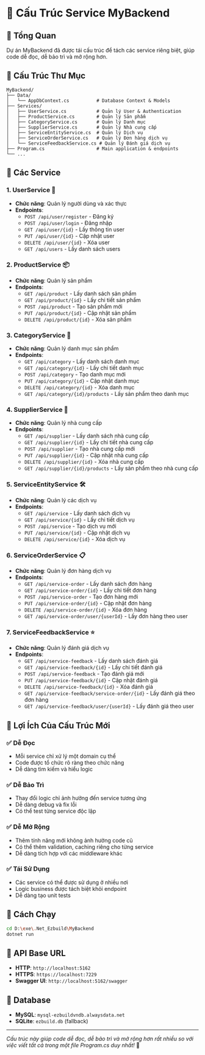 # 📁 Cấu Trúc Service MyBackend

## 🎯 Tổng Quan
Dự án MyBackend đã được tái cấu trúc để tách các service riêng biệt, giúp code dễ đọc, dễ bảo trì và mở rộng hơn.

## 📂 Cấu Trúc Thư Mục

```
MyBackend/
├── Data/
│   └── AppDbContext.cs          # Database Context & Models
├── Services/
│   ├── UserService.cs           # Quản lý User & Authentication
│   ├── ProductService.cs        # Quản lý Sản phẩm
│   ├── CategoryService.cs       # Quản lý Danh mục
│   ├── SupplierService.cs       # Quản lý Nhà cung cấp
│   ├── ServiceEntityService.cs  # Quản lý Dịch vụ
│   ├── ServiceOrderService.cs   # Quản lý Đơn hàng dịch vụ
│   └── ServiceFeedbackService.cs # Quản lý Đánh giá dịch vụ
├── Program.cs                   # Main application & endpoints
└── ...
```

## 🔧 Các Service

### 1. **UserService** 👤
- **Chức năng**: Quản lý người dùng và xác thực
- **Endpoints**:
  - `POST /api/user/register` - Đăng ký
  - `POST /api/user/login` - Đăng nhập
  - `GET /api/user/{id}` - Lấy thông tin user
  - `PUT /api/user/{id}` - Cập nhật user
  - `DELETE /api/user/{id}` - Xóa user
  - `GET /api/users` - Lấy danh sách users

### 2. **ProductService** 📦
- **Chức năng**: Quản lý sản phẩm
- **Endpoints**:
  - `GET /api/product` - Lấy danh sách sản phẩm
  - `GET /api/product/{id}` - Lấy chi tiết sản phẩm
  - `POST /api/product` - Tạo sản phẩm mới
  - `PUT /api/product/{id}` - Cập nhật sản phẩm
  - `DELETE /api/product/{id}` - Xóa sản phẩm

### 3. **CategoryService** 📂
- **Chức năng**: Quản lý danh mục sản phẩm
- **Endpoints**:
  - `GET /api/category` - Lấy danh sách danh mục
  - `GET /api/category/{id}` - Lấy chi tiết danh mục
  - `POST /api/category` - Tạo danh mục mới
  - `PUT /api/category/{id}` - Cập nhật danh mục
  - `DELETE /api/category/{id}` - Xóa danh mục
  - `GET /api/category/{id}/products` - Lấy sản phẩm theo danh mục

### 4. **SupplierService** 🏢
- **Chức năng**: Quản lý nhà cung cấp
- **Endpoints**:
  - `GET /api/supplier` - Lấy danh sách nhà cung cấp
  - `GET /api/supplier/{id}` - Lấy chi tiết nhà cung cấp
  - `POST /api/supplier` - Tạo nhà cung cấp mới
  - `PUT /api/supplier/{id}` - Cập nhật nhà cung cấp
  - `DELETE /api/supplier/{id}` - Xóa nhà cung cấp
  - `GET /api/supplier/{id}/products` - Lấy sản phẩm theo nhà cung cấp

### 5. **ServiceEntityService** 🛠️
- **Chức năng**: Quản lý các dịch vụ
- **Endpoints**:
  - `GET /api/service` - Lấy danh sách dịch vụ
  - `GET /api/service/{id}` - Lấy chi tiết dịch vụ
  - `POST /api/service` - Tạo dịch vụ mới
  - `PUT /api/service/{id}` - Cập nhật dịch vụ
  - `DELETE /api/service/{id}` - Xóa dịch vụ

### 6. **ServiceOrderService** 📋
- **Chức năng**: Quản lý đơn hàng dịch vụ
- **Endpoints**:
  - `GET /api/service-order` - Lấy danh sách đơn hàng
  - `GET /api/service-order/{id}` - Lấy chi tiết đơn hàng
  - `POST /api/service-order` - Tạo đơn hàng mới
  - `PUT /api/service-order/{id}` - Cập nhật đơn hàng
  - `DELETE /api/service-order/{id}` - Xóa đơn hàng
  - `GET /api/service-order/user/{userId}` - Lấy đơn hàng theo user

### 7. **ServiceFeedbackService** ⭐
- **Chức năng**: Quản lý đánh giá dịch vụ
- **Endpoints**:
  - `GET /api/service-feedback` - Lấy danh sách đánh giá
  - `GET /api/service-feedback/{id}` - Lấy chi tiết đánh giá
  - `POST /api/service-feedback` - Tạo đánh giá mới
  - `PUT /api/service-feedback/{id}` - Cập nhật đánh giá
  - `DELETE /api/service-feedback/{id}` - Xóa đánh giá
  - `GET /api/service-feedback/service-order/{id}` - Lấy đánh giá theo đơn hàng
  - `GET /api/service-feedback/user/{userId}` - Lấy đánh giá theo user

## 🎨 Lợi Ích Của Cấu Trúc Mới

### ✅ **Dễ Đọc**
- Mỗi service chỉ xử lý một domain cụ thể
- Code được tổ chức rõ ràng theo chức năng
- Dễ dàng tìm kiếm và hiểu logic

### ✅ **Dễ Bảo Trì**
- Thay đổi logic chỉ ảnh hưởng đến service tương ứng
- Dễ dàng debug và fix lỗi
- Có thể test từng service độc lập

### ✅ **Dễ Mở Rộng**
- Thêm tính năng mới không ảnh hưởng code cũ
- Có thể thêm validation, caching riêng cho từng service
- Dễ dàng tích hợp với các middleware khác

### ✅ **Tái Sử Dụng**
- Các service có thể được sử dụng ở nhiều nơi
- Logic business được tách biệt khỏi endpoint
- Dễ dàng tạo unit tests

## 🚀 Cách Chạy

```bash
cd D:\exe\.Net_Ezbuild\MyBackend
dotnet run
```

## 📍 API Base URL
- **HTTP**: `http://localhost:5162`
- **HTTPS**: `https://localhost:7229`
- **Swagger UI**: `http://localhost:5162/swagger`

## 🔧 Database
- **MySQL**: `mysql-ezbuildvndb.alwaysdata.net`
- **SQLite**: `ezbuild.db` (fallback)

---

*Cấu trúc này giúp code dễ đọc, dễ bảo trì và mở rộng hơn rất nhiều so với việc viết tất cả trong một file Program.cs duy nhất!* 🎉
